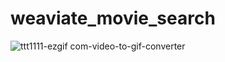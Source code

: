 # weaviate_movie_search

![ttt1111-ezgif com-video-to-gif-converter](https://github.com/user-attachments/assets/bc9145ba-b266-44a5-a30c-f59966c6b9e1)
